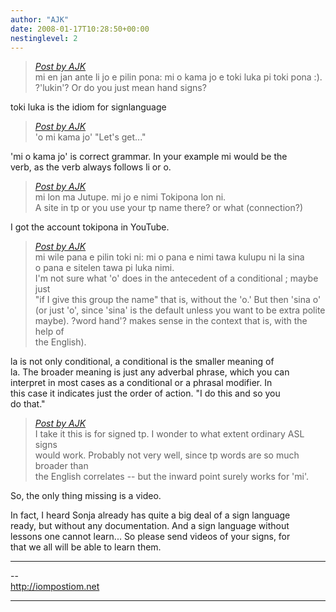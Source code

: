 ```yaml
---
author: "AJK"
date: 2008-01-17T10:28:50+00:00
nestinglevel: 2
---
```

> [_Post by AJK_](/2wZBIW9L/toki-luka-pona-nimi-li-mi#post1)  
> mi en jan ante li jo e pilin pona: mi o kama jo e toki luka pi toki pona :).  
> ?'lukin'? Or do you just mean hand signs?  
> 

toki luka is the idiom for signlanguage  

> [_Post by AJK_](/2wZBIW9L/toki-luka-pona-nimi-li-mi#post1)  
> 'o mi kama jo' "Let's get..."  
> 

'mi o kama jo' is correct grammar. In your example mi would be the  
verb, as the verb always follows li or o.  

> [_Post by AJK_](/2wZBIW9L/toki-luka-pona-nimi-li-mi#post1)  
> mi lon ma Jutupe. mi jo e nimi Tokipona lon ni.  
> A site in tp or you use your tp name there? or what (connection?)  
> 

I got the account tokipona in YouTube.  

> [_Post by AJK_](/2wZBIW9L/toki-luka-pona-nimi-li-mi#post1)  
> mi wile pana e pilin toki ni: mi o pana e nimi tawa kulupu ni la sina  
> o pana e sitelen tawa pi luka nimi.  
> I'm not sure what 'o' does in the antecedent of a conditional ; maybe just  
> "if I give this group the name" that is, without the 'o.' But then 'sina o'  
> (or just 'o', since 'sina' is the default unless you want to be extra polite  
> maybe). ?word hand'? makes sense in the context that is, with the help of  
> the English).  
> 

la is not only conditional, a conditional is the smaller meaning of  
la. The broader meaning is just any adverbal phrase, which you can  
interpret in most cases as a conditional or a phrasal modifier. In  
this case it indicates just the order of action. "I do this and so you  
do that."  

> [_Post by AJK_](/2wZBIW9L/toki-luka-pona-nimi-li-mi#post1)  
> I take it this is for signed tp. I wonder to what extent ordinary ASL signs  
> would work. Probably not very well, since tp words are so much broader than  
> the English correlates -- but the inward point surely works for 'mi'.  
> 

So, the only thing missing is a video.  
  
In fact, I heard Sonja already has quite a big deal of a sign language  
ready, but without any documentation. And a sign language without  
lessons one cannot learn... So please send videos of your signs, for  
that we all will be able to learn them.  

***

\--  
http://iompostiom.net  


***